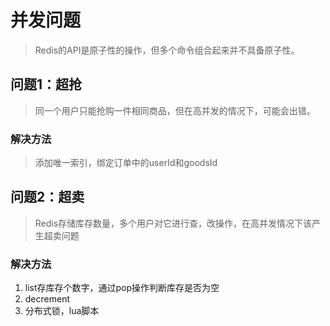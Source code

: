 # 并发问题

> Redis的API是原子性的操作，但多个命令组合起来并不具备原子性。


## 问题1：超抢

> 同一个用户只能抢购一件相同商品，但在高并发的情况下，可能会出错。


### 解决方法

> 添加唯一索引，绑定订单中的userId和goodsId


## 问题2：超卖

> Redis存储库存数量，多个用户对它进行查，改操作，在高并发情况下该产生超卖问题


### 解决方法

1. list存库存个数字，通过pop操作判断库存是否为空
2. decrement
3. 分布式锁，lua脚本



